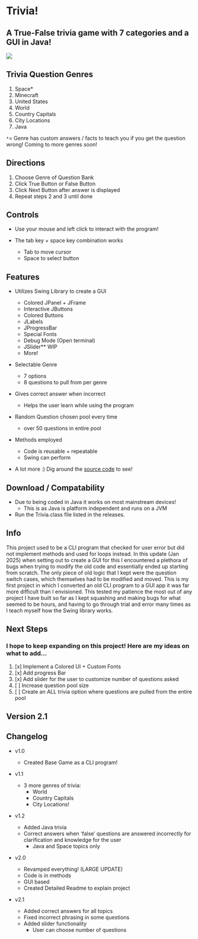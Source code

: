 # Trivia!
## A True-False trivia game with 7 categories and a GUI in Java!
![](https://cloud-q8l5eqnpe-hack-club-bot.vercel.app/0truefalsetrivia.png)

## Trivia Question Genres
1. Space*
2. Minecraft
3. United States
4. World
5. Country Capitals
6. City Locations
7. Java

`*`= Genre has custom answers / facts to teach you if you get the question wrong! Coming to more genres soon!

## Directions

1. Choose Genre of Question Bank
2. Click True Button or False Button
3. Click Next Button after answer is displayed
4. Repeat steps 2 and 3 until done

## Controls
- Use your mouse and left click to interact with the program!

- The tab key + space key combination works
    - Tab to move cursor
    - Space to select button

## Features
- Utilizes Swing Library to create a GUI
    - Colored JPanel + JFrame
    - Interactive JButtons
    - Colored Buttons
    - JLabels
    - JProgressBar
    - Special Fonts
    - Debug Mode (Open terminal)
    - JSlider** WIP
    - More!


- Selectable Genre
  - 7 options
  - 8 questions to pull from per genre


- Gives correct answer when incorrect
  - Helps the user learn while using the program


- Random Question chosen pool every time
  - over 50 questions in entire pool


- Methods employed
  - Code is reusable + repeatable
  - Swing can perform


- A lot more :) Dig around the [source code](src/Trivia.java) to see!

## Download / Compatability
- Due to being coded in Java it works on most mainstream devices! 
  - This is as Java is platform independent and runs on a JVM
- Run the Trivia.class file listed in the releases.


## Info
This project used to be a CLI program that checked for user error but did not implement methods and used for loops instead. 
In this update (Jan 2025) when setting out to create a GUI for this I encountered a plethora of bugs when trying to modify the
old code and essentially ended up starting from scratch. The only piece of old logic that I kept were the question switch cases,
which themselves had to be modified and moved.
This is my first project in which I converted an old CLI program to a GUI app it was far more difficult than I envisioned.
This tested my patience the most out of any project I have built so far as I kept squashing and making bugs for what seemed to be hours, 
and having to go through trial and error many times as I teach myself how the Swing library works.





## Next Steps
### I hope to keep expanding on this project! Here are my ideas on what to add...
1. [x] Implement a Colored UI + Custom Fonts
2. [x] Add progress Bar
3. [x] Add slider for the user to customize number of questions asked
4. [ ] Increase question pool size
5. [ ] Create an ALL trivia option where questions are pulled from the entire pool
 
## Version 2.1

## Changelog
- v1.0
  - Created Base Game as a CLI program!


- v1.1
  - 3 more genres of trivia: 
    - World
    - Country Capitals
    - City Locations!


- v1.2
  - Added Java trivia 
  - Correct answers when ‘false’ questions are answered incorrectly for clarification and knowledge for the user 
    - Java and Space topics only

- v2.0
  - Revamped everything! (LARGE UPDATE)
  - Code is in methods
  - GUI based
  - Created Detailed Readme to explain project


- v2.1
  - Added correct answers for all topics
  - Fixed incorrect phrasing in some questions
  - Added slider functionality
    - User can choose number of questions